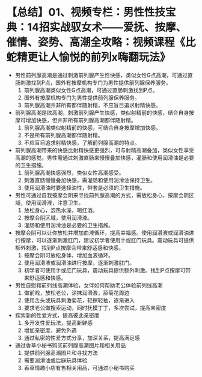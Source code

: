 # 【总结】01、视频专栏：男性性技宝典：14招实战驭女术——爱抚、按摩、催情、姿势、高潮全攻略：视频课程《比蛇精更让人愉悦的前列x嗨翻玩法》

-   男性前列腺高潮是通过刺激前列腺产生性快感，类似女性G点高潮，可通过直肠刺激找到P点，国外有按摩机构专门为男性提供前列腺保养服务。
    1.  前列腺高潮类似女性G点高潮，可通过直肠刺激找到P点。
    2.  国外有按摩机构专门为男性提供前列腺保养服务。
    3.  前列腺高潮并非所有都伴随射精，不应盲目追求射精快感。
-   前列腺高潮是欲高潮，刺激前列腺产生快感，类似射精前的快感，结合自身按摩可增加快感，但并非所有前列腺高潮都伴随射精。
    1.  前列腺高潮类似射精前的快感，可结合自身按摩增加快感。
    2.  不是所有前列腺高潮都伴随射精。
    3.  不应盲目追求射精快感，了解前列腺高潮的特点。
-   前列腺高潮带来的快感比射精快感更强烈，可与射精高潮叠加，类似女性享受高潮的感觉。男性需通过刺激直肠来慢慢叠加快感，灌肠和使用润滑油是必要的卫生措施。
    1.  前列腺高潮快感强烈，类似女性高潮感受。
    2.  刺激直肠慢慢叠加快感，需灌肠和使用润滑油保持卫生。
    3.  使用润滑油时要选择油性，带套是必须的卫生措施。
-   男性可通过自我按摩会阴来寻找前列腺高潮的方式，需放松身心，按摩会阴区域，使用润滑液，注意卫生。
    1.  放松身心，泡热水澡，喝红酒。
    2.  按摩会阴区域，使用润滑液。
    3.  灌肠和使用润滑油是必要的卫生措施。
-   按摩会阴可以让你放松并增加血液循环，提高幸福感。使用润滑液或润滑油进行按摩，可以逐渐刺激肛门，建议初学者使用手或肛门玩具。震动玩具可提供额外刺激，找到P点按摩会带来舒适感和快感。
    1.  按摩会阴可放松身体，增加血液循环。
    2.  使用润滑液或润滑油进行按摩，逐渐刺激肛门。
    3.  初学者可使用手或肛门玩具，震动玩具提供额外刺激。找到P点按摩可带来舒适感和快感。
-   男性自慰和前列线高潮体验，女伴如何帮助老公体验前列线高潮
    1.  做前戏，放松老公，涂抹润滑液，舔菊花周边
    2.  使用舌头或玩具刺激菊花，轻擦轻抽，逐渐进入
    3.  要求老公做搜索运动，同时抚摸丁丁，多次尝试，提高亲密度
-   探索新的性爱方式，提高彼此亲密度
    1.  多开发性爱玩法，提高新鲜感
    2.  增加亲密度，避免外遇
    3.  通过私密的性爱方式分享，加深关系，提高满足感
-   通过香草小秘书购买前列腺高潮图片和相关用品
    1.  提供前列腺高潮图片和寻找方法
    2.  需要润滑油或后庭玩具体验
    3.  香草情趣小店有售相关用品，可通过小秘书购买